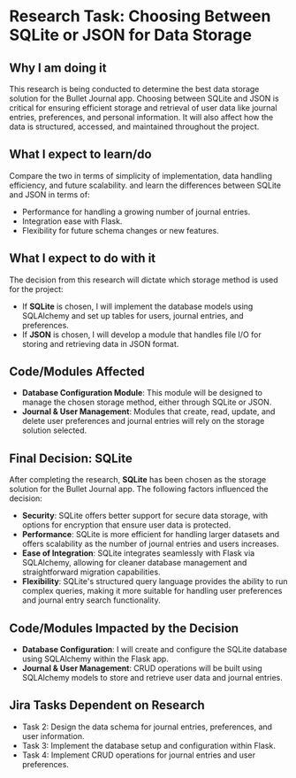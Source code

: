# Research Task: Choosing Between SQLite or JSON for Data Storage

## Why I am doing it
This research is being conducted to determine the best data storage solution for the Bullet Journal app.
Choosing between SQLite and JSON is critical for ensuring efficient storage and retrieval of user data
like journal entries, preferences, and personal information. It will also affect how the data is structured,
accessed, and maintained throughout the project.

## What I expect to learn/do
Compare the two in terms of simplicity of implementation, data handling efficiency, and future scalability.
and learn the differences between SQLite and JSON in terms of:
- Performance for handling a growing number of journal entries.
- Integration ease with Flask.
- Flexibility for future schema changes or new features.

## What I expect to do with it
The decision from this research will dictate which storage method is used for the project:
- If **SQLite** is chosen, I will implement the database models using SQLAlchemy and set up tables for users, journal entries, and preferences.
- If **JSON** is chosen, I will develop a module that handles file I/O for storing and retrieving data in JSON format.

## Code/Modules Affected
- **Database Configuration Module**: This module will be designed to manage the chosen storage method, either through SQLite or JSON.
- **Journal & User Management**: Modules that create, read, update, and delete user preferences and journal entries will rely on the storage solution selected.

## Final Decision: SQLite
After completing the research, **SQLite** has been chosen as the storage solution for the Bullet Journal app. The following factors influenced the decision:
- **Security**: SQLite offers better support for secure data storage, with options for encryption that ensure user data is protected.
- **Performance**: SQLite is more efficient for handling larger datasets and offers scalability as the number of journal entries and users increases.
- **Ease of Integration**: SQLite integrates seamlessly with Flask via SQLAlchemy, allowing for cleaner database management and straightforward migration capabilities.
- **Flexibility**: SQLite's structured query language provides the ability to run complex queries, making it more suitable for handling user preferences and journal entry search functionality.

## Code/Modules Impacted by the Decision
- **Database Configuration**: I will create and configure the SQLite database using SQLAlchemy within the Flask app.
- **Journal & User Management**: CRUD operations will be built using SQLAlchemy models to store and retrieve user data and journal entries.

## Jira Tasks Dependent on Research
- Task 2: Design the data schema for journal entries, preferences, and user information.
- Task 3: Implement the database setup and configuration within Flask.
- Task 4: Implement CRUD operations for journal entries and user preferences.
